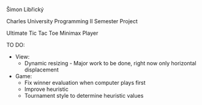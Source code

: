 Šimon Libřický

Charles University Programming II Semester Project

Ultimate Tic Tac Toe Minimax Player

TO DO:
 - View:
    - Dynamic resizing - Major work to be done, right now only horizontal displacement
 - Game:
    - Fix winner evaluation when computer plays first
    - Improve heuristic
    - Tournament style to determine heuristic values